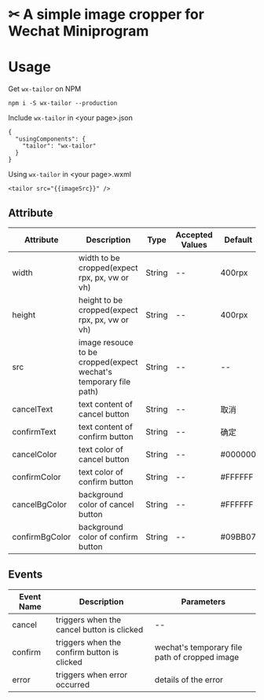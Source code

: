 # ✂ A simple image cropper for Wechat Miniprogram

# Usage
Get `wx-tailor` on NPM
```
npm i -S wx-tailor --production
```
Include `wx-tailor` in \<your page\>.json
```
{
  "usingComponents": {
    "tailor": "wx-tailor"
  }
}
```
Using `wx-tailor` in \<your page\>.wxml
```
<tailor src="{{imageSrc}}" />
```

## Attribute
| Attribute | Description | Type | Accepted Values | Default |
| --- | --- | --- | --- | --- |
| width | width to be cropped(expect rpx, px, vw or vh) | String | -- | 400rpx |
| height | height to be cropped(expect rpx, px, vw or vh) | String | -- | 400rpx |
| src | image resouce to be cropped(expect wechat's temporary file path) | String | -- | -- |
| cancelText | text content of cancel button | String | -- | 取消 |
| confirmText | text content of confirm button | String | -- | 确定 |
| cancelColor | text color of cancel button | String | -- | #000000 |
| confirmColor | text color of confirm button | String | -- | #FFFFFF |
| cancelBgColor | background color of cancel button | String | -- | #FFFFFF |
| confirmBgColor | background color of confirm button | String | -- | #09BB07 |

## Events
| Event Name | Description | Parameters |
| --- | --- | --- |
| cancel | triggers when the cancel button is clicked | -- |
| confirm | triggers when the confirm button is clicked | wechat's temporary file path of cropped image |
| error | triggers when error occurred | details of the error |
